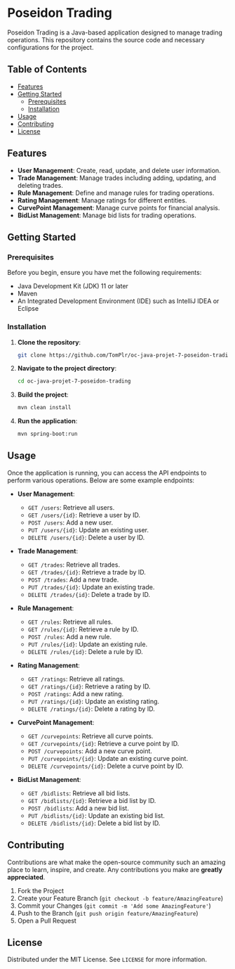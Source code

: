 # Poseidon Trading

Poseidon Trading is a Java-based application designed to manage trading operations. This repository contains the source code and necessary configurations for the project.

## Table of Contents

- [Features](#features)
- [Getting Started](#getting-started)
  - [Prerequisites](#prerequisites)
  - [Installation](#installation)
- [Usage](#usage)
- [Contributing](#contributing)
- [License](#license)

## Features

- **User Management**: Create, read, update, and delete user information.
- **Trade Management**: Manage trades including adding, updating, and deleting trades.
- **Rule Management**: Define and manage rules for trading operations.
- **Rating Management**: Manage ratings for different entities.
- **CurvePoint Management**: Manage curve points for financial analysis.
- **BidList Management**: Manage bid lists for trading operations.

## Getting Started

### Prerequisites

Before you begin, ensure you have met the following requirements:
- Java Development Kit (JDK) 11 or later
- Maven
- An Integrated Development Environment (IDE) such as IntelliJ IDEA or Eclipse

### Installation

1. **Clone the repository**:
   ```sh
   git clone https://github.com/TomPlr/oc-java-projet-7-poseidon-trading.git
   
2. **Navigate to the project directory**:
   ```sh
   cd oc-java-projet-7-poseidon-trading
   
3. **Build the project**:
   ```sh
   mvn clean install
   
4. **Run the application**:
   ```sh
   mvn spring-boot:run
   
## Usage

Once the application is running, you can access the API endpoints to perform various operations. Below are some example endpoints:

- **User Management**:
  - `GET /users`: Retrieve all users.
  - `GET /users/{id}`: Retrieve a user by ID.
  - `POST /users`: Add a new user.
  - `PUT /users/{id}`: Update an existing user.
  - `DELETE /users/{id}`: Delete a user by ID.

- **Trade Management**:
  - `GET /trades`: Retrieve all trades.
  - `GET /trades/{id}`: Retrieve a trade by ID.
  - `POST /trades`: Add a new trade.
  - `PUT /trades/{id}`: Update an existing trade.
  - `DELETE /trades/{id}`: Delete a trade by ID.

- **Rule Management**:
  - `GET /rules`: Retrieve all rules.
  - `GET /rules/{id}`: Retrieve a rule by ID.
  - `POST /rules`: Add a new rule.
  - `PUT /rules/{id}`: Update an existing rule.
  - `DELETE /rules/{id}`: Delete a rule by ID.

- **Rating Management**:
  - `GET /ratings`: Retrieve all ratings.
  - `GET /ratings/{id}`: Retrieve a rating by ID.
  - `POST /ratings`: Add a new rating.
  - `PUT /ratings/{id}`: Update an existing rating.
  - `DELETE /ratings/{id}`: Delete a rating by ID.

- **CurvePoint Management**:
  - `GET /curvepoints`: Retrieve all curve points.
  - `GET /curvepoints/{id}`: Retrieve a curve point by ID.
  - `POST /curvepoints`: Add a new curve point.
  - `PUT /curvepoints/{id}`: Update an existing curve point.
  - `DELETE /curvepoints/{id}`: Delete a curve point by ID.

- **BidList Management**:
  - `GET /bidlists`: Retrieve all bid lists.
  - `GET /bidlists/{id}`: Retrieve a bid list by ID.
  - `POST /bidlists`: Add a new bid list.
  - `PUT /bidlists/{id}`: Update an existing bid list.
  - `DELETE /bidlists/{id}`: Delete a bid list by ID.

## Contributing

Contributions are what make the open-source community such an amazing place to learn, inspire, and create. Any contributions you make are **greatly appreciated**.

1. Fork the Project
2. Create your Feature Branch (`git checkout -b feature/AmazingFeature`)
3. Commit your Changes (`git commit -m 'Add some AmazingFeature'`)
4. Push to the Branch (`git push origin feature/AmazingFeature`)
5. Open a Pull Request

## License

Distributed under the MIT License. See `LICENSE` for more information.
